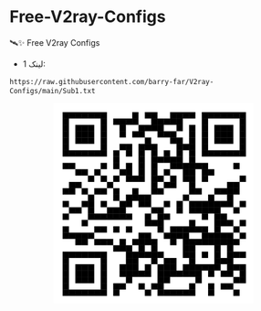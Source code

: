 # Free-V2ray-Configs
🛰️✨ Free V2ray Configs 

- لینک 1:
```
https://raw.githubusercontent.com/barry-far/V2ray-Configs/main/Sub1.txt
```

<p align="center">
  <img src="https://github.com/sinasims/Free-V2ray-Config-/blob/main/sub1.png" width="350" alt="آدرس ساب">
</p>
